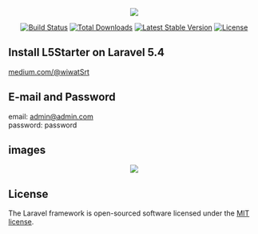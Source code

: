 <p align="center"><img src="https://laravel.com/assets/img/components/logo-laravel.svg"></p>

<p align="center">
<a href="https://travis-ci.org/laravel/framework"><img src="https://travis-ci.org/laravel/framework.svg" alt="Build Status"></a>
<a href="https://packagist.org/packages/laravel/framework"><img src="https://poser.pugx.org/laravel/framework/d/total.svg" alt="Total Downloads"></a>
<a href="https://packagist.org/packages/laravel/framework"><img src="https://poser.pugx.org/laravel/framework/v/stable.svg" alt="Latest Stable Version"></a>
<a href="https://packagist.org/packages/laravel/framework"><img src="https://poser.pugx.org/laravel/framework/license.svg" alt="License"></a>
</p>

## Install L5Starter on Laravel 5.4

[medium.com/@wiwatSrt](https://medium.com/@wiwatSrt/install-l5starter-on-laravel-5-4-3c6677bafd1b#.2jh6q5fsx)


## E-mail and Password

email: admin@admin.com <br>
password: password

## images

<p align="center"><img src="https://cdn-images-1.medium.com/max/800/1*Se8ul-AsEfYHiR9yyReUVg.png"></p>


## License

The Laravel framework is open-sourced software licensed under the [MIT license](http://opensource.org/licenses/MIT).
